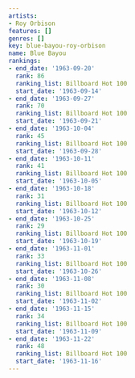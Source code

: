 ```yaml
---
artists:
- Roy Orbison
features: []
genres: []
key: blue-bayou-roy-orbison
name: Blue Bayou
rankings:
- end_date: '1963-09-20'
  rank: 86
  ranking_list: Billboard Hot 100
  start_date: '1963-09-14'
- end_date: '1963-09-27'
  rank: 70
  ranking_list: Billboard Hot 100
  start_date: '1963-09-21'
- end_date: '1963-10-04'
  rank: 45
  ranking_list: Billboard Hot 100
  start_date: '1963-09-28'
- end_date: '1963-10-11'
  rank: 41
  ranking_list: Billboard Hot 100
  start_date: '1963-10-05'
- end_date: '1963-10-18'
  rank: 31
  ranking_list: Billboard Hot 100
  start_date: '1963-10-12'
- end_date: '1963-10-25'
  rank: 29
  ranking_list: Billboard Hot 100
  start_date: '1963-10-19'
- end_date: '1963-11-01'
  rank: 33
  ranking_list: Billboard Hot 100
  start_date: '1963-10-26'
- end_date: '1963-11-08'
  rank: 30
  ranking_list: Billboard Hot 100
  start_date: '1963-11-02'
- end_date: '1963-11-15'
  rank: 34
  ranking_list: Billboard Hot 100
  start_date: '1963-11-09'
- end_date: '1963-11-22'
  rank: 48
  ranking_list: Billboard Hot 100
  start_date: '1963-11-16'
---
```


